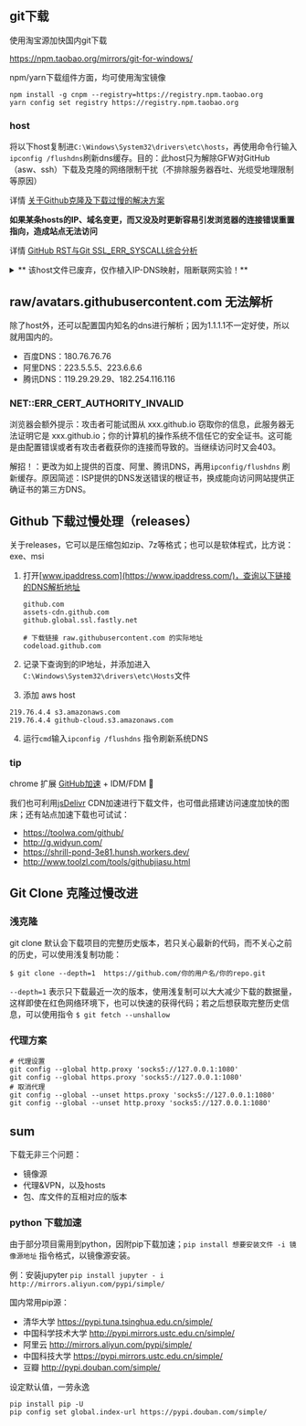 

## git下载

使用淘宝源加快国内git下载

https://npm.taobao.org/mirrors/git-for-windows/

npm/yarn下载组件方面，均可使用淘宝镜像

```
npm install -g cnpm --registry=https://registry.npm.taobao.org
yarn config set registry https://registry.npm.taobao.org
```

### host

将以下host复制进`C:\Windows\System32\drivers\etc\hosts`，再使用命令行输入`ipconfig /flushdns`刷新dns缓存。目的：此host只为解除GFW对GitHub（asw、ssh）下载及克隆的网络限制干扰（不排除服务器吞吐、光缆受地理限制等原因）

详情 [关于Github克隆及下载过慢的解决方案](https://hoochanlon.github.io/note/2019/10-01/4ee4554a.html)

**如果某条hosts的IP、域名变更，而又没及时更新容易引发浏览器的连接错误重置指向，造成站点无法访问**

详情 [GitHub RST与Git SSL_ERR_SYSCALL综合分析](https://hoochanlon.github.io/note/2020/06-06/74ae1ae6.html)

 <details><summary>** 该host文件已废弃，仅作植入IP-DNS映射，阻断联网实验！** </summary>



```
## GitHub Start

192.30.253.112 github.com
192.30.253.113 github.com
151.101.184.133 assets-cdn.github.com
151.101.185.194 github.global.ssl.fastly.net 


192.30.253.112 github.com
192.30.253.113 github.com
192.30.253.118 gist.github.com
151.101.185.194 github.global.ssl.fastly.net
151.101.129.194 github.global.ssl.fastly.net
151.101.65.194 github.global.ssl.fastly.net
151.101.1.194 github.global.ssl.fastly.net
151.101.193.194 github.global.ssl.fastly.net
151.101.77.194 github.global.ssl.fastly.net
151.101.229.194 github.global.ssl.fastly.net
151.101.113.194 github.global.ssl.fastly.net
151.101.196.133 assets-cdn.github.com
151.101.24.133 assets-cdn.github.com
185.199.111.153 assets-cdn.github.com
185.199.110.153 assets-cdn.github.com
185.199.108.153 assets-cdn.github.com
185.199.109.153 assets-cdn.github.com
151.101.112.133 assets-cdn.github.com

151.101.112.133 avatars0.githubusercontent.com
151.101.112.133 avatars1.githubusercontent.com
151.101.184.133 avatars2.githubusercontent.com
151.101.12.133 avatars3.githubusercontent.com
151.101.12.133 avatars4.githubusercontent.com
151.101.184.133 avatars5.githubusercontent.com
151.101.184.133 avatars6.githubusercontent.com
151.101.184.133 avatars7.githubusercontent.com
151.101.12.133 avatars8.githubusercontent.com

151.101.184.133 raw.githubusercontent.com
151.101.112.133 gist.githubusercontent.com
151.101.184.133 cloud.githubusercontent.com
151.101.112.133 camo.githubusercontent.com
52.216.227.168 github-cloud.s3.amazonaws.com

192.30.253.112 github.com
185.199.108.153 assets-cdn.github.com
151.101.185.194 github.global.ssl.fastly.net
140.82.113.10 codeload.github.com

## GitHub End
```

</details>


## raw/avatars.githubusercontent.com 无法解析

除了host外，还可以配置国内知名的dns进行解析；因为1.1.1.1不一定好使，所以就用国内的。

* 百度DNS：180.76.76.76
* 阿里DNS：223.5.5.5、223.6.6.6
* 腾讯DNS：119.29.29.29、182.254.116.116


### NET::ERR_CERT_AUTHORITY_INVALID

浏览器会额外提示：攻击者可能试图从 xxx.github.io 窃取你的信息，此服务器无法证明它是 xxx.github.io；你的计算机的操作系统不信任它的安全证书。这可能是由配置错误或者有攻击者截获你的连接而导致的。当继续访问时又会403。

解招！：更改为如上提供的百度、阿里、腾讯DNS，再用`ipconfig/flushdns` 刷新缓存。原因简述：ISP提供的DNS发送错误的根证书，换成能向访问网站提供正确证书的第三方DNS。

<!--

**说在前面：这些问题都可以使用VPN直接解决，但由于红朝特殊环境，找到合适性价比的VPN又是一件比较困难的事，更不用说免费的了，而且免费的基本都赶尽杀绝了...**

-->

## Github 下载过慢处理（releases）

关于releases，它可以是压缩包如zip、7z等格式；也可以是软体程式，比方说：exe、msi

1. 打开[www.ipaddress.com](https://www.ipaddress.com/)，查询以下链接的DNS解析地址 

    ```
    github.com 
    assets-cdn.github.com 
    github.global.ssl.fastly.net

    # 下载链接 raw.githubusercontent.com 的实际地址
    codeload.github.com 
    ```

2. 记录下查询到的IP地址，并添加进入`C:\Windows\System32\drivers\etc\Hosts`文件

3. 添加 aws host

 ```
 219.76.4.4 s3.amazonaws.com
 219.76.4.4 github-cloud.s3.amazonaws.com
 ```
4. 运行`cmd`输入`ipconfig /flushdns` 指令刷新系统DNS

### tip

chrome 扩展 [GitHub加速](https://chrome.google.com/webstore/detail/github%E5%8A%A0%E9%80%9F/mfnkflidjnladnkldfonnaicljppahpg/related?hl=zh-CN) + IDM/FDM 🤣

我们也可利用[jsDelivr](https://www.jsdelivr.com) CDN加速进行下载文件，也可借此搭建访问速度加快的图床；还有站点加速下载也可试试：
* https://toolwa.com/github/
* http://g.widyun.com/
* https://shrill-pond-3e81.hunsh.workers.dev/
* http://www.toolzl.com/tools/githubjiasu.html



## Git Clone 克隆过慢改进

### 浅克隆

git clone 默认会下载项目的完整历史版本，若只关心最新的代码，而不关心之前的历史，可以使用浅复制功能：

```
$ git clone --depth=1  https://github.com/你的用户名/你的repo.git
```

`--depth=1` 表示只下载最近一次的版本，使用浅复制可以大大减少下载的数据量，这样即使在红色网络环境下，也可以快速的获得代码；若之后想获取完整历史信息，可以使用指令 `$ git fetch --unshallow`

### 代理方案

```
# 代理设置
git config --global http.proxy 'socks5://127.0.0.1:1080'
git config --global https.proxy 'socks5://127.0.0.1:1080'
# 取消代理
git config --global --unset https.proxy 'socks5://127.0.0.1:1080'
git config --global --unset http.proxy 'socks5://127.0.0.1:1080'
```

## sum

下载无非三个问题：
* 镜像源
* 代理&VPN，以及hosts
* 包、库文件的互相对应的版本

### python 下载加速

由于部分项目需用到python，因附pip下载加速；`pip install 想要安装文件 -i 镜像源地址` 指令格式，以镜像源安装。

例：安装jupyter `pip install jupyter - i http://mirrors.aliyun.com/pypi/simple/`

国内常用pip源：

* 清华大学 https://pypi.tuna.tsinghua.edu.cn/simple/
* 中国科学技术大学 http://pypi.mirrors.ustc.edu.cn/simple/
* 阿里云 http://mirrors.aliyun.com/pypi/simple/
* 中国科技大学 https://pypi.mirrors.ustc.edu.cn/simple/
* 豆瓣  http://pypi.douban.com/simple/

设定默认值，一劳永逸

```
pip install pip -U
pip config set global.index-url https://pypi.douban.com/simple/
```
